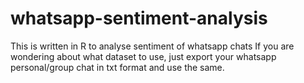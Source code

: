 # whatsapp-sentiment-analysis
This is written in R to analyse sentiment of whatsapp chats 
If you are wondering about what dataset to use, just export your whatsapp personal/group chat in txt format and use the same.
